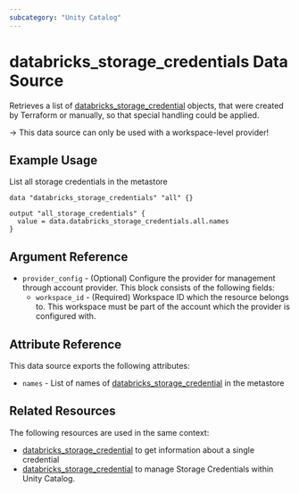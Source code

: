```yaml
---
subcategory: "Unity Catalog"
---
```

# databricks_storage_credentials Data Source

Retrieves a list of [databricks_storage_credential](./storage_credential.md) objects, that were created by Terraform or manually, so that special handling could be applied.

-> This data source can only be used with a workspace-level provider!

## Example Usage

List all storage credentials in the metastore

```hcl
data "databricks_storage_credentials" "all" {}

output "all_storage_credentials" {
  value = data.databricks_storage_credentials.all.names
}
```

## Argument Reference

* `provider_config` - (Optional) Configure the provider for management through account provider. This block consists of the following fields:
  * `workspace_id` - (Required) Workspace ID which the resource belongs to. This workspace must be part of the account which the provider is configured with.

## Attribute Reference

This data source exports the following attributes:

* `names` - List of names of [databricks_storage_credential](./storage_credential.md) in the metastore

## Related Resources

The following resources are used in the same context:

* [databricks_storage_credential](./storage_credential.md) to get information about a single credential
* [databricks_storage_credential](../resources/storage_credential.md) to manage Storage Credentials within Unity Catalog.

